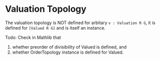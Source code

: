 # Valuation Topology

The valuation topology is NOT defined for arbitary `v : Valuation R G`, it is defined for `[Valued R G]` and is itself an instance.

Todo: Check in Mathlib that

1. whether preorder of divisibility of Valued is defined, and
2. whether OrderTopology instance is defined for Valued.
